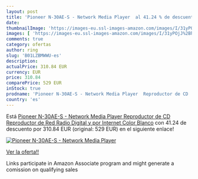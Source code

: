 ```yaml
---
layout: post
title: 'Pioneer N-30AE-S - Network Media Player  al 41.24 % de descuento'
date: 
thumbnailImage: 'https://images-eu.ssl-images-amazon.com/images/I/31yPOjJ%2Bh2L._SL200_.jpg'
images: [ 'https://images-eu.ssl-images-amazon.com/images/I/31yPOjJ%2Bh2L._SL200_.jpg' ]
comments: true
category: ofertas
author: ring
slug: 'B01LZBMWWU-es'
description:
actualPrice: 310.84 EUR
currency: EUR
price: 310.84
comparePrice: 529 EUR
inStock: true
prodname: 'Pioneer N-30AE-S - Network Media Player  Reproductor de CD  Reproductor de Red  Radio Digital y por Internet   Color Blanco'
country: 'es'
---
```


Está [Pioneer N-30AE-S - Network Media Player  Reproductor de CD  Reproductor de Red  Radio Digital y por Internet   Color Blanco](https://www.amazon.es/dp/B01LZBMWWU/?tag=tolees-21) con 41.24 de descuento por 310.84 EUR (original: 529 EUR) en el siguiente enlace!

[![Pioneer N-30AE-S - Network Media Player ](https://images-eu.ssl-images-amazon.com/images/I/31yPOjJ%2Bh2L._SL200_.jpg)](https://www.amazon.es/dp/B01LZBMWWU/?tag=tolees-21)

[Ver la oferta!!](https://www.amazon.es/dp/B01LZBMWWU/?tag=tolees-21)

Links participate in Amazon Associate program and might generate a comission on qualifying sales


